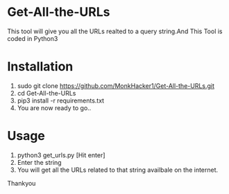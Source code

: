 # Get-All-the-URLs
This tool will give you all the URLs realted to a query string.And This Tool is coded in Python3

# Installation
1. sudo git clone https://github.com/MonkHacker1/Get-All-the-URLs.git
2. cd Get-All-the-URLs
3. pip3 install -r requirements.txt
4. You are now ready to go..
# Usage
1. python3 get_urls.py  [Hit enter]
2. Enter the string
3. You will get all the URLs related to that string availbale on the internet.


Thankyou
